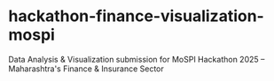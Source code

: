 # hackathon-finance-visualization-mospi
Data Analysis &amp; Visualization submission for MoSPI Hackathon 2025 – Maharashtra's Finance &amp; Insurance Sector
